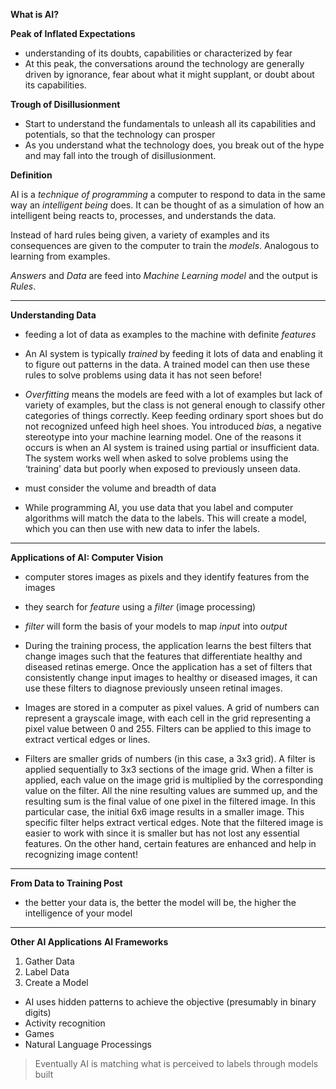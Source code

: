 **What is AI?**

**Peak of Inflated Expectations**
- understanding of its doubts, capabilities or characterized by fear
- At this peak, the conversations around the technology are generally driven by ignorance, fear about what it might supplant, or doubt about its capabilities.

**Trough of Disillusionment**
- Start to understand the fundamentals to unleash all its capabilities and potentials, so that the technology can prosper
- As you understand what the technology does, you break out of the hype and may fall into the trough of disillusionment.

**Definition**

AI is a *technique of programming* a computer to respond to data in the same way an *intelligent being* does. It can be thought of as a simulation of how an intelligent being reacts to, processes, and understands the data.

Instead of hard rules being given, a variety of examples and its consequences are given to the computer to train the *models*. Analogous to learning from examples. 

*Answers* and *Data* are feed into *Machine Learning model* and the output is *Rules*. 

---
**Understanding Data**
- feeding a lot of data as examples to the machine with definite *features*

- An AI system is typically *trained* by feeding it lots of data and enabling it to figure out patterns in the data. A trained model can then use these rules to solve problems using data it has not seen before!

- *Overfitting* means the models are feed with a lot of examples but lack of variety of examples, but the class is not general enough to classify other categories of things correctly. Keep feeding ordinary sport shoes but do not recognized unfeed high heel shoes. You introduced *bias*, a negative stereotype into your machine learning model. One of the reasons it occurs is when an AI system is trained using partial or insufficient data. The system works well when asked to solve problems using the ‘training’ data but poorly when exposed to previously unseen data.  
- must consider the volume and breadth of data
- While programming AI, you use data that you label and computer algorithms will match the data to the labels. This will create a model, which you can then use with new data to infer the labels.

---
**Applications of AI: Computer Vision**
- computer stores images as pixels and they identify features from the images

- they search for *feature* using a *filter* (image processing)

- *filter* will form the basis of your models to map *input* into *output*

- During the training process, the application learns the best filters that change images such that the features that differentiate healthy and diseased retinas emerge. Once the application has a set of filters that consistently change input images to healthy or diseased images, it can use these filters to diagnose previously unseen retinal images.

- Images are stored in a computer as pixel values. A grid of numbers can represent a grayscale image, with each cell in the grid representing a pixel value between 0 and 255. Filters can be applied to this image to extract vertical edges or lines.

- Filters are smaller grids of numbers (in this case, a 3x3 grid). A filter is applied sequentially to 3x3 sections of the image grid. When a filter is applied, each value on the image grid is multiplied by the corresponding value on the filter. All the nine resulting values are summed up, and the resulting sum is the final value of one pixel in the filtered image. In this particular case, the initial 6x6 image results in a smaller image. This specific filter helps extract vertical edges. Note that the filtered image is easier to work with since it is smaller but has not lost any essential features. On the other hand, certain features are enhanced and help in recognizing image content!
---
**From Data to Training Post**
- the better your data is, the better the model will be, the higher the intelligence of your model
---
**Other AI Applications**
**AI Frameworks**
1. Gather Data
2. Label Data
3. Create a Model

- AI uses hidden patterns to achieve the objective (presumably in binary digits)
- Activity recognition
- Games
- Natural Language Processings

> Eventually AI is matching what is perceived to labels through models built